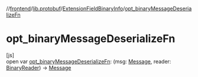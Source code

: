 //[frontend](../../../index.md)/[lib.protobuf](../index.md)/[ExtensionFieldBinaryInfo](index.md)/[opt_binaryMessageDeserializeFn](opt_binary-message-deserialize-fn.md)

# opt_binaryMessageDeserializeFn

[js]\
open var [opt_binaryMessageDeserializeFn](opt_binary-message-deserialize-fn.md): (msg: [Message](../-message/index.md), reader: [BinaryReader](../-binary-reader/index.md)) -&gt; [Message](../-message/index.md)
